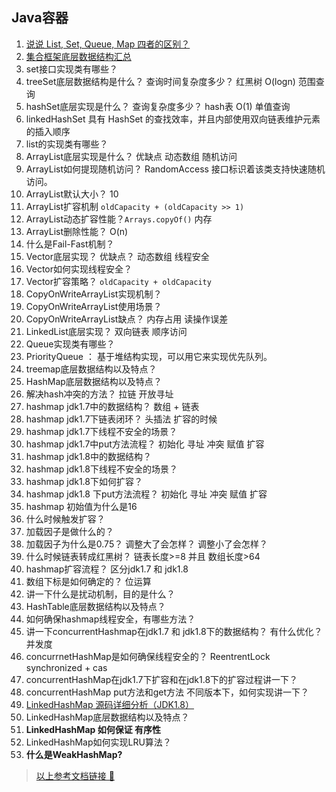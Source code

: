 ## Java容器

1. [说说 List, Set, Queue, Map 四者的区别？](https://github.com/Snailclimb/JavaGuide/blob/main/docs/java/collection/java-collection-questions-01.md#%E8%AF%B4%E8%AF%B4-list-set-queue-map-%E5%9B%9B%E8%80%85%E7%9A%84%E5%8C%BA%E5%88%AB)
2. [集合框架底层数据结构汇总](https://github.com/Snailclimb/JavaGuide/blob/main/docs/java/collection/java-collection-questions-01.md#%E9%9B%86%E5%90%88%E6%A1%86%E6%9E%B6%E5%BA%95%E5%B1%82%E6%95%B0%E6%8D%AE%E7%BB%93%E6%9E%84%E6%80%BB%E7%BB%93)
3. set接口实现类有哪些？
4. treeSet底层数据结构是什么？ 查询时间复杂度多少？ 红黑树 O(logn) 范围查询
5. hashSet底层实现是什么？ 查询复杂度多少？ hash表 O(1) 单值查询
6. linkedHashSet  具有 HashSet 的查找效率，并且内部使用双向链表维护元素的插入顺序
7. list的实现类有哪些？
8. ArrayList底层实现是什么？ 优缺点 动态数组 随机访问
9. ArrayList如何提现随机访问？ RandomAccess 接口标识着该类支持快速随机访问。
10. ArrayList默认大小？ 10
11. ArrayList扩容机制 `oldCapacity + (oldCapacity >> 1)`
12. ArrayList动态扩容性能？`Arrays.copyOf()` 内存
13. ArrayList删除性能？ O(n)
14. 什么是Fail-Fast机制？
15. Vector底层实现？ 优缺点？ 动态数组 线程安全
16. Vector如何实现线程安全？
17. Vector扩容策略？ `oldCapacity + oldCapacity`
18. CopyOnWriteArrayList实现机制？
19. CopyOnWriteArrayList使用场景？
20. CopyOnWriteArrayList缺点？ 内存占用 读操作误差
21. LinkedList底层实现？ 双向链表 顺序访问
22. Queue实现类有哪些？
23. PriorityQueue ： 基于堆结构实现，可以用它来实现优先队列。
24. treemap底层数据结构以及特点？
25. HashMap底层数据结构以及特点？
26. 解决hash冲突的方法？ 拉链 开放寻址
27. hashmap jdk1.7中的数据结构？ 数组 + 链表
28. hashmap jdk1.7下链表闭环？ 头插法 扩容的时候
29. hashmap jdk1.7下线程不安全的场景？ 
30. hashmap jdk1.7中put方法流程？ 初始化 寻址 冲突 赋值 扩容
31. hashmap jdk1.8中的数据结构？
32. hashmap jdk1.8下线程不安全的场景？
33. hashmap jdk1.8下如何扩容？
34. hashmap jdk1.8 下put方法流程？  初始化 寻址 冲突 赋值 扩容
35. hashmap 初始值为什么是16
36. 什么时候触发扩容？ 
37. 加载因子是做什么的？
38. 加载因子为什么是0.75？ 调整大了会怎样？ 调整小了会怎样？
39. 什么时候链表转成红黑树？ 链表长度>=8 并且 数组长度>64
40. hashmap扩容流程？ 区分jdk1.7 和 jdk1.8
41. 数组下标是如何确定的？ 位运算 
42. 讲一下什么是扰动机制，目的是什么？ 
43. HashTable底层数据结构以及特点？
44. 如何确保hashmap线程安全，有哪些方法？ 
45. 讲一下concurrentHashmap在jdk1.7 和 jdk1.8下的数据结构？ 有什么优化？ 并发度
46. concurrnetHashMap是如何确保线程安全的？ ReentrentLock    synchronized + cas
47. concurrentHashMap在jdk1.7下扩容和在jdk1.8下的扩容过程讲一下？
48. concurrentHashMap put方法和get方法 不同版本下，如何实现讲一下？
49. [LinkedHashMap 源码详细分析（JDK1.8）](https://www.imooc.com/article/22931)
50. LinkedHashMap底层数据结构以及特点？
51. **LinkedHashMap 如何保证 有序性**
52. LinkedHashMap如何实现LRU算法？
53. **什么是WeakHashMap?**

> [以上参考文档链接 🔗](https://github.com/CyC2018/CS-Notes/blob/master/notes/Java%20%E5%AE%B9%E5%99%A8.md)
